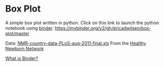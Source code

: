 # Box Plot
A simple box plot written in python.  Click on this link to launch the python notebook using [binder](https://mybinder.org/): https://mybinder.org/v2/gh/ericadwilsen/box-plot/master

Data: [NMR-country-data-PLoS-aug-2011-final.xls](https://www.healthynewbornnetwork.org/resource/neonatal-mortality-rate-country-data-excel-spreadsheet/)  From the [Healthy Newborn Network](https://www.healthynewbornnetwork.org/)

[What is Binder?](https://mybinder.readthedocs.io/en/latest/)
